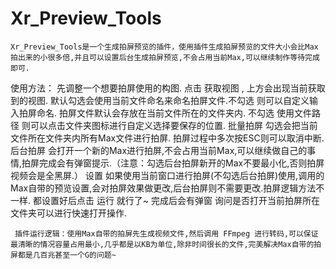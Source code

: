 # Xr_Preview_Tools
    Xr_Preview_Tools是一个生成拍屏预览的插件，使用插件生成拍屏预览的文件大小会比Max拍出来的小很多倍,并且可以设置后台生成拍屏预览,不会占用当前Max,可以继续制作等待完成即可.
使用方法：
先调整一个想要拍屏使用的构图.
点击 获取视图 , 上方会出现当前获取到的视图.
默认勾选会使用当前文件命名来命名拍屏文件.不勾选 则可以自定义输入拍屏命名.
拍屏文件默认会存放在当前文件所在的文件夹内. 不勾选 使用文件路径 则可以点击文件夹图标进行自定义选择要保存的位置.
批量拍屏 勾选会把当前文件所在文件夹内所有Max文件进行拍屏. 拍屏过程中多次按ESC则可以取消中断.
后台拍屏 会打开一个新的Max进行拍屏,不会占用当前Max,可以继续做自己的事情,拍屏完成会有弹窗提示.（注意：勾选后台拍屏新开的Max不要最小化,否则拍屏视频会是全黑屏.）
设置 如果使用当前窗口进行拍屏(不勾选后台拍屏)使用,调用的Max自带的预览设置,会对拍屏效果做更改,后台拍屏则不需要更改.拍屏逻辑方法不一样.
都设置好后点击 运行 就行了~ 完成后会有弹窗 询问是否打开当前拍屏所在文件夹可以进行快速打开操作.



     插件运行逻辑：使用Max自带的拍屏先生成视频文件,然后调用 FFmpeg 进行转码,可以保证最清晰的情况容量占用最小,几乎都是以KB为单位,除非时间很长的文件,完美解决Max自带的拍屏都是几百兆甚至一个G的问题~
     
